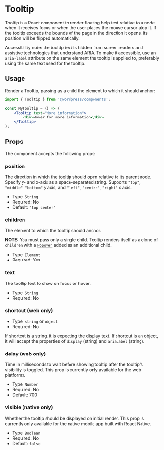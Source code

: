 # Tooltip

Tooltip is a React component to render floating help text relative to a node when it receives focus or when the user places the mouse cursor atop it. If the tooltip exceeds the bounds of the page in the direction it opens, its position will be flipped automatically.

Accessibility note: the tooltip text is hidden from screen readers and assistive technologies that understand ARIA. To make it accessible, use an `aria-label` attribute on the same element the tooltip is applied to, preferably using the same text used for the tooltip.

## Usage

Render a Tooltip, passing as a child the element to which it should anchor:

```jsx
import { Tooltip } from '@wordpress/components';

const MyTooltip = () => (
	<Tooltip text="More information">
		<div>Hover for more information</div>
	</Tooltip>
);
```

## Props

The component accepts the following props:

### position

The direction in which the tooltip should open relative to its parent node. Specify y- and x-axis as a space-separated string. Supports `"top"`, `"middle"`, `"bottom"` y axis, and `"left"`, `"center"`, `"right"` x axis.

-   Type: `String`
-   Required: No
-   Default: `"top center"`

### children

The element to which the tooltip should anchor.

**NOTE:** You must pass only a single child. Tooltip renders itself as a clone of `children` with a [`Popover`](/packages/components/src/popover/README.md) added as an additional child.

-   Type: `Element`
-   Required: Yes

### text

The tooltip text to show on focus or hover.

-   Type: `String`
-   Required: No

### shortcut (web only)

-   Type: `string` or `object`
-   Required: No

If shortcut is a string, it is expecting the display text. If shortcut is an object, it will accept the properties of `display` (string) and `ariaLabel` (string).

### delay (web only)

Time in milliseconds to wait before showing tooltip after the tooltip's visibility is toggled. This prop is currently only available for the web platforms.

-   Type: `Number`
-   Required: No
-   Default: 700

### visible (native only)

Whether the tooltip should be displayed on initial render. This prop is currently only available for the native mobile app built with React Native.

-   Type: `Boolean`
-   Required: No
-   Default: `false`
